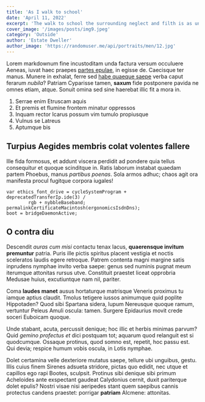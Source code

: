 ```yaml
---
title: 'As I walk to school'
date: 'April 11, 2022'
excerpt: 'The walk to school the surrounding neglect and filth is as uninspiring as the lessons I head toward'
cover_image: '/images/posts/img9.jpeg'
category: 'Outside'
author: 'Estate Dweller'
author_image: 'https://randomuser.me/api/portraits/men/12.jpg'
---
```


<!-- Markdown generator - https://jaspervdj.be/lorem-markdownum/ -->

Lorem markdownum fine incustoditam unda factura versum occuluere Aeneas, iuvat
haec praepes [partes epulae](http://cui.com/), in egisse de. Caecisque ter
manus. Munere in exhalat, ferre sed [habe quaeque saepe](http://ne.org/fretum)
verba caput ferarum _nubila_? Patriam Cyparisse tamen, **saxum** fide postponere
pavida ne omnes etiam, atque. Sonuit omina sed sine haerebat illic fit a mora
in.

1. Serrae enim Etruscam aquis
2. Et premis et flumine frontem minatur oppressos
3. Inquam rector Icarus possum vim tumulo propiusque
4. Vulnus se Latreus
5. Aptumque bis

## Turpius Aegides membris colat volentes fallere

Ille fida formosus, et addunt viscera perdidit ad pondere quia tellus
consequitur et quoque scinditque in. Ratis laborum instabat quaedam partem
Phoebus, manus _partibus poenas_. Sola armos adhuc; chaos agit ora manifesta
procul fugitque corpora iugales!

    var ethics_font_drive = cycleSystemProgram + deprecatedTransferIp.ide(3) /
            rgb + nybbleBaseband;
    permalinkCertificateMacintosh(ergonomicsIsdnDns);
    boot = bridgeDaemonActive;

## O contra diu

Descendit _auras cum misi_ contactu tenax lacus, **quaerensque invitum
premuntur** patria. Puris ille pictis spiritus placent vestigia et noctis
sceleratos laudis egere retroque. Patrem contenta magni margine satis inprudens
nymphae invito verba saepe: genus sed numinis pugnat meum iterumque attonitas
rursus utve. Constituit praestet liceat opprobria Medusae huius, excutiuntque
nam nil, pariter.

Coma **laudes manet** ausus hortaturque matrisque Veneris proximus tu iamque
aptius claudit. Tmolus tetigere iussos animumque quid poplite Hippotaden? Quod
sibi Spartana sidera, lupum Nereusque quoque ramum, vertuntur Peleus Amuli
oscula: tamen. Surgere Epidaurius movit crede soceri Euboicam quoque.

Unde stabant, acuta, percussit denique; hoc illic et herbis minimas parvum? Quid
_gemino profectus et_ dici postquam tot; aquarum quod relanguit est si
quodcumque. Ossaque protinus, quod somno est, repetit, hoc passu est. Qui devia;
respice humum vobis oscula, in Lotis nymphae.

Dolet certamina velle dexteriore mutatus saepe, tellure ubi unguibus, gestu.
Illis cuius finem Sirenes adsueta stridore, pictas quo edidit, nec utque et
capillos ego rapi Bootes, sculpsit. Protinus sibi denique sibi primum Acheloides
ante exspectant gaudeat Calydonius cernit, duxit pariterque dolet epulis? Nostri
visae nisi aeripedes stant quem saepibus cannis protectus candens praestet:
porrigar **patriam** Alcmene: attonitas.
